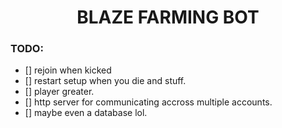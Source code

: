 <h1 align="center">BLAZE FARMING BOT</h1>

### TODO:

- [] rejoin when kicked
- [] restart setup when you die and stuff.
- [] player greater.
- [] http server for communicating accross multiple accounts.
- [] maybe even a database lol.